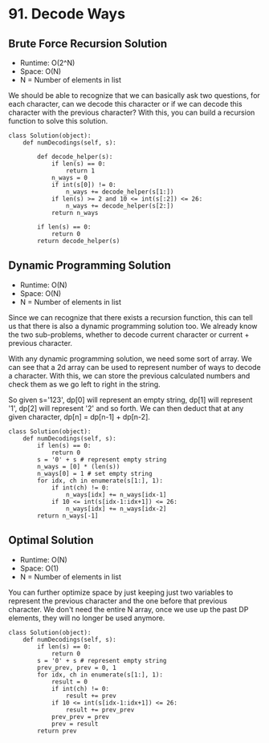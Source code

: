 # 91. Decode Ways

## Brute Force Recursion Solution

- Runtime: O(2^N)
- Space: O(N)
- N = Number of elements in list

We should be able to recognize that we can basically ask two questions, for each character, can we decode this character or if we can decode this character with the previous character?
With this, you can build a recursion function to solve this solution.

```
class Solution(object):
    def numDecodings(self, s):
        
        def decode_helper(s):
            if len(s) == 0:
                return 1
            n_ways = 0
            if int(s[0]) != 0:
                n_ways += decode_helper(s[1:])
            if len(s) >= 2 and 10 <= int(s[:2]) <= 26:
                n_ways += decode_helper(s[2:])
            return n_ways
            
        if len(s) == 0:
            return 0
        return decode_helper(s)
```

## Dynamic Programming Solution

- Runtime: O(N)
- Space: O(N)
- N = Number of elements in list

Since we can recognize that there exists a recursion function, this can tell us that there is also a dynamic programming solution too.
We already know the two sub-problems, whether to decode current character or current + previous character.

With any dynamic programming solution, we need some sort of array.
We can see that a 2d array can be used to represent number of ways to decode a character.
With this, we can store the previous calculated numbers and check them as we go left to right in the string.

So given s='123', dp[0] will represent an empty string, dp[1] will represent '1', dp[2] will represent '2' and so forth.
We can then deduct that at any given character, dp[n] = dp[n-1] + dp[n-2].

```
class Solution(object):
    def numDecodings(self, s):
        if len(s) == 0:
            return 0
        s = '0' + s # represent empty string
        n_ways = [0] * (len(s))
        n_ways[0] = 1 # set empty string
        for idx, ch in enumerate(s[1:], 1):
            if int(ch) != 0:
                n_ways[idx] += n_ways[idx-1]
            if 10 <= int(s[idx-1:idx+1]) <= 26:
                n_ways[idx] += n_ways[idx-2]
        return n_ways[-1]
```

## Optimal Solution

- Runtime: O(N)
- Space: O(1)
- N = Number of elements in list

You can further optimize space by just keeping just two variables to represent the previous character and the one before that previous character. We don't need the entire N array, once we use up the past DP elements, they will no longer be used anymore.

```
class Solution(object):
    def numDecodings(self, s):
        if len(s) == 0:
            return 0
        s = '0' + s # represent empty string
        prev_prev, prev = 0, 1
        for idx, ch in enumerate(s[1:], 1):
            result = 0
            if int(ch) != 0:
                result += prev
            if 10 <= int(s[idx-1:idx+1]) <= 26:
                result += prev_prev
            prev_prev = prev
            prev = result
        return prev
```
